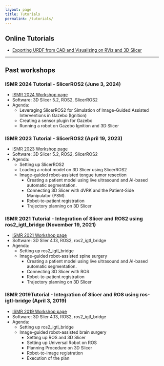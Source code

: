 ```yaml
---
layout: page
title: Tutorials
permalink: /tutorials/
---
```


Online Tutorials
-----------------

- [Exporting URDF from CAD and Visualizing on RViz and 3D Slicer](/tutorials/export_urdf_from_cad/)




------------------------------------------


Past workshops
--------------

### ISMR 2024 Tutorial - SlicerROS2 (June 3, 2024)
- [ISMR 2024 Workshop page](/ismr2024/index)
- Software: 3D Slicer 5.2, ROS2, SlicerROS2
- Agenda:
  - Leveraging SlicerROS2 for Simulation of Image-Guided Assisted Interventions in Gazebo (Ignition)
  - Creating a sensor plugin for Gazebo
  - Running a robot on Gazebo Ignition and 3D Slicer


### ISMR 2023 Tutorial - SlicerROS2 (April 19, 2023)
- [ISMR 2023 Workshop page](/ismr2023/index)
- Software: 3D Slicer 5.2, ROS2, SlicerROS2
- Agenda:
  - Setting up SlicerROS2
  - Loading a robot model on 3D Slicer using SlicerROS2
  - Image-guided robot-assisted tongue tumor resection
    - Creating a patient model using live ultrasound and AI-based automatic segmentation.
    - Connecting 3D Slicer with dVRK and the Patient-Side Manipulator (PSM).
    - Robot-to-patient registration
    - Trajectory planning on 3D Slicer


### ISMR 2021 Tutorial - Integration of Slicer and ROS2 using ros2_igtl_bridge (November 19, 2021)

- [ISMR 2021 Workshop page](/ismr2021/index)
- Software: 3D Slier 4.13, ROS2, ros2_igtl_bridge
- Agenda:
  - Setting up ros2_igtl_bridge
  - Image-guided robot-assisted spine surgery
    - Creating a patient model using live ultrasound and AI-based automatic segmentation.
    - Connecting 3D Slicer with ROS
    - Robot-to-patient registration
    - Trajectory planning on 3D Slicer

### ISMR 2019Tutorial - Integration of Slicer and ROS using ros-igtl-bridge (April 3, 2019)

- [ISMR 2019 Workshop page](/ismr2019/index)
- Software: 3D Slier 4.13, ROS2, ros2_igtl_bridge
- Agenda:
  - Setting up ros2_igtl_bridge
  - Image-guided robot-assisted brain surgery 
    - Setting up ROS and 3D Slicer
    - Setting up Universal Robot on ROS
    - Planning Procedure on 3D Slicer
    - Robot-to-image registration
    - Execution of the plan
  
  
  
  






